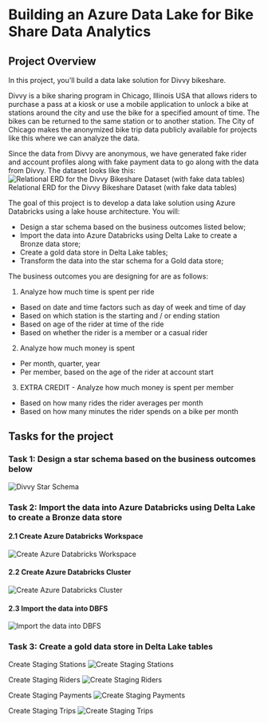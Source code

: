 # Building an Azure Data Lake for Bike Share Data Analytics
## Project Overview
In this project, you'll build a data lake solution for Divvy bikeshare.

Divvy is a bike sharing program in Chicago, Illinois USA that allows riders to purchase a pass at a kiosk or use a mobile application to unlock a bike at stations around the city and use the bike for a specified amount of time. The bikes can be returned to the same station or to another station. The City of Chicago makes the anonymized bike trip data publicly available for projects like this where we can analyze the data.

Since the data from Divvy are anonymous, we have generated fake rider and account profiles along with fake payment data to go along with the data from Divvy. The dataset looks like this:
<img src="./images/dend-project-erd.jpeg" title="Relational ERD for the Divvy Bikeshare Dataset (with fake data tables)">
Relational ERD for the Divvy Bikeshare Dataset (with fake data tables)

The goal of this project is to develop a data lake solution using Azure Databricks using a lake house architecture. You will:

- Design a star schema based on the business outcomes listed below;
- Import the data into Azure Databricks using Delta Lake to create a Bronze data store;
- Create a gold data store in Delta Lake tables;
- Transform the data into the star schema for a Gold data store;

The business outcomes you are designing for are as follows:
1. Analyze how much time is spent per ride
- Based on date and time factors such as day of week and time of day
- Based on which station is the starting and / or ending station
- Based on age of the rider at time of the ride
- Based on whether the rider is a member or a casual rider
2. Analyze how much money is spent
- Per month, quarter, year
- Per member, based on the age of the rider at account start
3. EXTRA CREDIT - Analyze how much money is spent per member
- Based on how many rides the rider averages per month
- Based on how many minutes the rider spends on a bike per month

## Tasks for the project
### Task 1: Design a star schema based on the business outcomes below
<img src="./images/divvy_star_schema.jpg" title="Divvy Star Schema">

### Task 2: Import the data into Azure Databricks using Delta Lake to create a Bronze data store

#### 2.1 Create Azure Databricks Workspace
<img src="./images/create_azure_databricks.png" title="Create Azure Databricks Workspace">


#### 2.2 Create Azure Databricks Cluster
<img src="./images/create_cluster.png" title="Create Azure Databricks Cluster">

#### 2.3 Import the data into DBFS
<img src="./images/upload_file_dbfs.png" title="Import the data into DBFS">


### Task 3: Create a gold data store in Delta Lake tables
Create Staging Stations
<img src="./images/data_explorer_staging_stations.png" title="Create Staging Stations">

Create Staging Riders
<img src="./images/data_explorer_staging_riders.png" title="Create Staging Riders">

Create Staging Payments
<img src="./images/data_explorer_staging_payments.png" title="Create Staging Payments">

Create Staging Trips
<img src="./images/data_explorer_staging_trips.png" title="Create Staging Trips">


